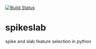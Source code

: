 [![Build Status](https://travis-ci.com/CVxTz/DeepTabular.svg?branch=master)](https://travis-ci.com/CVxTz/DeepTabular)

# spikeslab
spike and slab feature selection in python


